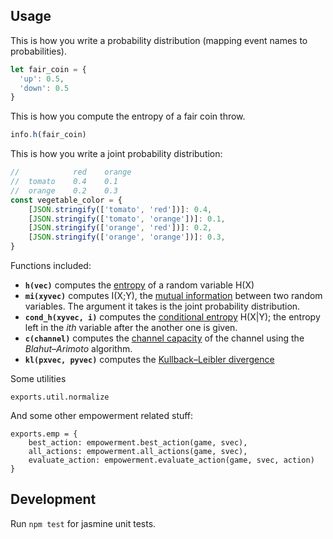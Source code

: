 ## Usage

This is how you write a probability distribution
(mapping event names to probabilities).
```javascript
let fair_coin = {
  'up': 0.5,
  'down': 0.5
}
```

This is how you compute the entropy of a fair coin throw.
```javascript
info.h(fair_coin)
```

This is how you write a joint probability distribution:
```javascript
//            red    orange 
//  tomato    0.4    0.1
//  orange    0.2    0.3
const vegetable_color = {
    [JSON.stringify(['tomato', 'red'])]: 0.4,
    [JSON.stringify(['tomato', 'orange'])]: 0.1,
    [JSON.stringify(['orange', 'red'])]: 0.2,
    [JSON.stringify(['orange', 'orange'])]: 0.3,
}
```

Functions included:
* **`h(vec)`** computes the 
[entropy](https://en.wikipedia.org/wiki/Entropy_(information_theory)) 
of a random variable H(X)
* **`mi(xyvec)`** computes I(X;Y), the 
[mutual information](https://en.wikipedia.org/wiki/Mutual_information)
 between two random variables. The argument it takes
is the joint probability distribution.
* **`cond_h(xyvec, i)`** computes the 
[conditional entropy](https://en.wikipedia.org/wiki/Conditional_entropy)
 H(X|Y); the entropy left in the *ith* variable after the another one is given.
* **`c(channel)`** computes the 
[channel capacity](https://en.wikipedia.org/wiki/Channel_capacity) 
of the channel using the *Blahut–Arimoto* algorithm.
* **`kl(pxvec, pyvec)`** computes the 
[Kullback–Leibler divergence](https://en.wikipedia.org/wiki/Kullback%E2%80%93Leibler_divergence)

Some utilities
```
exports.util.normalize
```

And some other empowerment related stuff:
```
exports.emp = {
    best_action: empowerment.best_action(game, svec),
    all_actions: empowerment.all_actions(game, svec),
    evaluate_action: empowerment.evaluate_action(game, svec, action)
}
```

## Development
Run `npm test` for jasmine unit tests.
